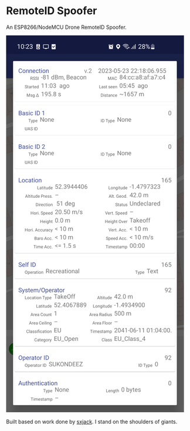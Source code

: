 # RemoteID Spoofer

An ESP8266/NodeMCU Drone RemoteID Spoofer.

![proof](./proof.jpg)

Built based on work done by [sxjack](https://github.com/sxjack/uav_electronic_ids).
I stand on the shoulders of giants.
